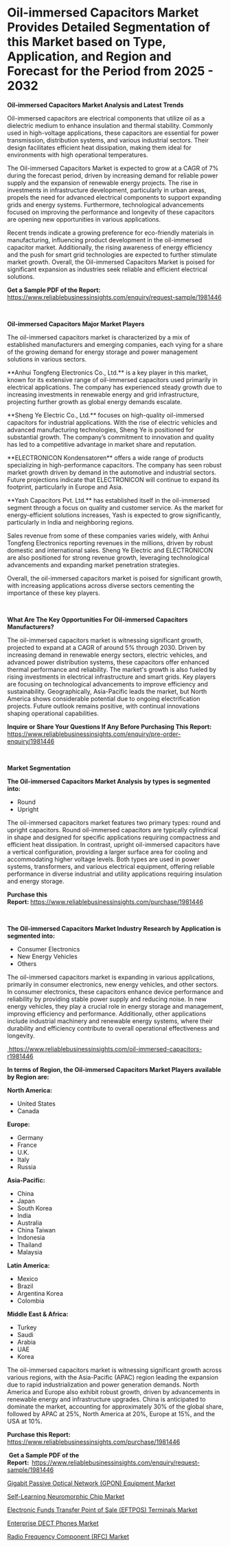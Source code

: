 <p><h1>Oil-immersed Capacitors Market Provides Detailed Segmentation of this Market based on Type, Application, and Region and Forecast for the Period from 2025 - 2032</h1></p><p><strong>Oil-immersed Capacitors Market Analysis and Latest Trends</strong></p>
<p><p>Oil-immersed capacitors are electrical components that utilize oil as a dielectric medium to enhance insulation and thermal stability. Commonly used in high-voltage applications, these capacitors are essential for power transmission, distribution systems, and various industrial sectors. Their design facilitates efficient heat dissipation, making them ideal for environments with high operational temperatures.</p><p>The Oil-immersed Capacitors Market is expected to grow at a CAGR of 7% during the forecast period, driven by increasing demand for reliable power supply and the expansion of renewable energy projects. The rise in investments in infrastructure development, particularly in urban areas, propels the need for advanced electrical components to support expanding grids and energy systems. Furthermore, technological advancements focused on improving the performance and longevity of these capacitors are opening new opportunities in various applications.</p><p>Recent trends indicate a growing preference for eco-friendly materials in manufacturing, influencing product development in the oil-immersed capacitor market. Additionally, the rising awareness of energy efficiency and the push for smart grid technologies are expected to further stimulate market growth. Overall, the Oil-immersed Capacitors Market is poised for significant expansion as industries seek reliable and efficient electrical solutions.</p></p>
<p><strong>Get a Sample PDF of the Report:&nbsp;</strong> <a href="https://www.reliablebusinessinsights.com/enquiry/request-sample/1981446?utm_campaign=101&utm_medium=2&utm_source=Github&utm_content=ia&utm_term=07042025&utm_id=oil-immersed-capacitors">https://www.reliablebusinessinsights.com/enquiry/request-sample/1981446</a></p>
<p>&nbsp;</p>
<p><strong>Oil-immersed Capacitors Major Market Players</strong></p>
<p><p>The oil-immersed capacitors market is characterized by a mix of established manufacturers and emerging companies, each vying for a share of the growing demand for energy storage and power management solutions in various sectors.</p><p>**Anhui Tongfeng Electronics Co., Ltd.** is a key player in this market, known for its extensive range of oil-immersed capacitors used primarily in electrical applications. The company has experienced steady growth due to increasing investments in renewable energy and grid infrastructure, projecting further growth as global energy demands escalate.</p><p>**Sheng Ye Electric Co., Ltd.** focuses on high-quality oil-immersed capacitors for industrial applications. With the rise of electric vehicles and advanced manufacturing technologies, Sheng Ye is positioned for substantial growth. The company’s commitment to innovation and quality has led to a competitive advantage in market share and reputation.</p><p>**ELECTRONICON Kondensatoren** offers a wide range of products specializing in high-performance capacitors. The company has seen robust market growth driven by demand in the automotive and industrial sectors. Future projections indicate that ELECTRONICON will continue to expand its footprint, particularly in Europe and Asia.</p><p>**Yash Capacitors Pvt. Ltd.** has established itself in the oil-immersed segment through a focus on quality and customer service. As the market for energy-efficient solutions increases, Yash is expected to grow significantly, particularly in India and neighboring regions.</p><p>Sales revenue from some of these companies varies widely, with Anhui Tongfeng Electronics reporting revenues in the millions, driven by robust domestic and international sales. Sheng Ye Electric and ELECTRONICON are also positioned for strong revenue growth, leveraging technological advancements and expanding market penetration strategies.</p><p>Overall, the oil-immersed capacitors market is poised for significant growth, with increasing applications across diverse sectors cementing the importance of these key players.</p></p>
<p>&nbsp;</p>
<p><strong>What Are The Key Opportunities For Oil-immersed Capacitors Manufacturers?</strong></p>
<p><p>The oil-immersed capacitors market is witnessing significant growth, projected to expand at a CAGR of around 5% through 2030. Driven by increasing demand in renewable energy sectors, electric vehicles, and advanced power distribution systems, these capacitors offer enhanced thermal performance and reliability. The market's growth is also fueled by rising investments in electrical infrastructure and smart grids. Key players are focusing on technological advancements to improve efficiency and sustainability. Geographically, Asia-Pacific leads the market, but North America shows considerable potential due to ongoing electrification projects. Future outlook remains positive, with continual innovations shaping operational capabilities.</p></p>
<p><strong>Inquire or Share Your Questions If Any Before Purchasing This Report:</strong> <a href="https://www.reliablebusinessinsights.com/enquiry/pre-order-enquiry/1981446?utm_campaign=101&utm_medium=2&utm_source=Github&utm_content=ia&utm_term=07042025&utm_id=oil-immersed-capacitors">https://www.reliablebusinessinsights.com/enquiry/pre-order-enquiry/1981446</a></p>
<p>&nbsp;</p>
<p><strong>Market Segmentation</strong></p>
<p><strong>The Oil-immersed Capacitors Market Analysis by types is segmented into:</strong></p>
<p><ul><li>Round</li><li>Upright</li></ul></p>
<p><p>The oil-immersed capacitors market features two primary types: round and upright capacitors. Round oil-immersed capacitors are typically cylindrical in shape and designed for specific applications requiring compactness and efficient heat dissipation. In contrast, upright oil-immersed capacitors have a vertical configuration, providing a larger surface area for cooling and accommodating higher voltage levels. Both types are used in power systems, transformers, and various electrical equipment, offering reliable performance in diverse industrial and utility applications requiring insulation and energy storage.</p></p>
<p><strong>Purchase this Report:&nbsp;</strong><a href="https://www.reliablebusinessinsights.com/purchase/1981446?utm_campaign=101&utm_medium=2&utm_source=Github&utm_content=ia&utm_term=07042025&utm_id=oil-immersed-capacitors">https://www.reliablebusinessinsights.com/purchase/1981446</a></p>
<p>&nbsp;</p>
<p><strong>The Oil-immersed Capacitors Market Industry Research by Application is segmented into:</strong></p>
<p><ul><li>Consumer Electronics</li><li>New Energy Vehicles</li><li>Others</li></ul></p>
<p><p>The oil-immersed capacitors market is expanding in various applications, primarily in consumer electronics, new energy vehicles, and other sectors. In consumer electronics, these capacitors enhance device performance and reliability by providing stable power supply and reducing noise. In new energy vehicles, they play a crucial role in energy storage and management, improving efficiency and performance. Additionally, other applications include industrial machinery and renewable energy systems, where their durability and efficiency contribute to overall operational effectiveness and longevity.</p></p>
<p><a href="https://www.reliablebusinessinsights.com/oil-immersed-capacitors-r1981446?utm_campaign=101&utm_medium=2&utm_source=Github&utm_content=ia&utm_term=07042025&utm_id=oil-immersed-capacitors">&nbsp;https://www.reliablebusinessinsights.com/oil-immersed-capacitors-r1981446</a></p>
<p><strong>In terms of Region, the Oil-immersed Capacitors Market Players available by Region are:</strong></p>
<p>
    <p> <strong> North America: </strong>
        <ul>
            <li>United States</li>
            <li>Canada</li>
        </ul>
        </p> 
    <p> <strong> Europe: </strong>
        <ul>
            <li>Germany</li>
            <li>France</li>
            <li>U.K.</li>
            <li>Italy</li>
            <li>Russia</li>
        </ul>
        </p> 
    <p> <strong> Asia-Pacific: </strong>
        <ul>
            <li>China</li>
            <li>Japan</li>
            <li>South Korea</li>
            <li>India</li>
            <li>Australia</li>
            <li>China Taiwan</li>
            <li>Indonesia</li>
            <li>Thailand</li>
            <li>Malaysia</li>
        </ul>
        </p> 
    <p> <strong> Latin America: </strong>
        <ul>
            <li>Mexico</li>
            <li>Brazil</li>
            <li>Argentina Korea</li>
            <li>Colombia</li>
        </ul>
        </p> 
    <p> <strong> Middle East & Africa: </strong>
        <ul>
            <li>Turkey</li>
            <li>Saudi</li>
            <li>Arabia</li>
            <li>UAE</li>
            <li>Korea</li>
        </ul>
    </p>
    </p>
<p><p>The oil-immersed capacitors market is witnessing significant growth across various regions, with the Asia-Pacific (APAC) region leading the expansion due to rapid industrialization and power generation demands. North America and Europe also exhibit robust growth, driven by advancements in renewable energy and infrastructure upgrades. China is anticipated to dominate the market, accounting for approximately 30% of the global share, followed by APAC at 25%, North America at 20%, Europe at 15%, and the USA at 10%.</p></p>
<p><strong>Purchase this Report: </strong><a href="https://www.reliablebusinessinsights.com/purchase/1981446?utm_campaign=101&utm_medium=2&utm_source=Github&utm_content=ia&utm_term=07042025&utm_id=oil-immersed-capacitors">https://www.reliablebusinessinsights.com/purchase/1981446</a></p>
<p>&nbsp;<strong>Get a Sample PDF of the Report:&nbsp;&nbsp;</strong><a href="https://www.reliablebusinessinsights.com/enquiry/request-sample/1981446?utm_campaign=101&utm_medium=2&utm_source=Github&utm_content=ia&utm_term=07042025&utm_id=oil-immersed-capacitors">https://www.reliablebusinessinsights.com/enquiry/request-sample/1981446</a></p>
<p><strong></strong></p>
<p><p><a href="https://github.com/messonmengen75/Market-Research-Report-List-1/blob/main/gigabit-passive-optical-network-gpon-equipment-market.md?utm_campaign=101&utm_medium=2&utm_source=Github&utm_content=ia&utm_term=07042025&utm_id=oil-immersed-capacitors">Gigabit Passive Optical Network (GPON) Equipment Market</a></p><p><a href="https://github.com/bocksovers0r/Market-Research-Report-List-1/blob/main/self-learning-neuromorphic-chip-market.md?utm_campaign=101&utm_medium=2&utm_source=Github&utm_content=ia&utm_term=07042025&utm_id=oil-immersed-capacitors">Self-Learning Neuromorphic Chip Market</a></p><p><a href="https://github.com/djihencygnel74/Market-Research-Report-List-1/blob/main/electronic-funds-transfer-point-of-sale-eftpos-terminals-market.md?utm_campaign=101&utm_medium=2&utm_source=Github&utm_content=ia&utm_term=07042025&utm_id=oil-immersed-capacitors">Electronic Funds Transfer Point of Sale (EFTPOS) Terminals Market</a></p><p><a href="https://github.com/zymerivarrik6/Market-Research-Report-List-1/blob/main/enterprise-dect-phones-market.md?utm_campaign=101&utm_medium=2&utm_source=Github&utm_content=ia&utm_term=07042025&utm_id=oil-immersed-capacitors">Enterprise DECT Phones Market</a></p><p><a href="https://github.com/saimntamiki/Market-Research-Report-List-1/blob/main/radio-frequency-component-rfc-market.md?utm_campaign=101&utm_medium=2&utm_source=Github&utm_content=ia&utm_term=07042025&utm_id=oil-immersed-capacitors">Radio Frequency Component (RFC) Market</a></p></p>